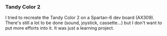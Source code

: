 ### Tandy Color 2

I tried to recreate the Tandy Color 2 on a Spartan-6 dev board (AX309). There's still a lot to be done (sound, joystick, cassette...) but I don't want to put more efforts into it. It was just a learning project.

